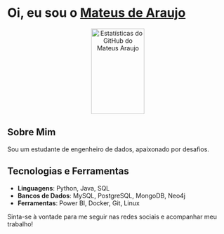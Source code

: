 # Oi, eu sou o [Mateus de Araujo](https://www.linkedin.com/in/mateus-de-araujo-almeida/)

<div align="center">
  <img width="49%" height="195px" src="https://github-readme-stats.vercel.app/api?username=mateus3007&show_icons=true&count_private=true&hide_border=true&title_color=7B68EE&icon_color=7B68EE&text_color=c9d1d9&bg_color=0d1117" alt="Estatísticas do GitHub do Mateus Araujo" />
  
</div>

## Sobre Mim
Sou um estudante de engenheiro de dados, apaixonado por desafios. 

## Tecnologias e Ferramentas
- **Linguagens**: Python, Java, SQL
- **Bancos de Dados**: MySQL, PostgreSQL, MongoDB, Neo4j
- **Ferramentas**: Power BI, Docker, Git, Linux

Sinta-se à vontade para me seguir nas redes sociais e acompanhar meu trabalho!


